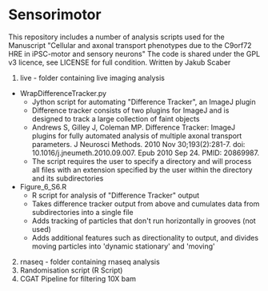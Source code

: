 # Sensorimotor 
This repository includes a number of analysis scripts used for the Manuscript "Cellular and axonal transport phenotypes due to the C9orf72 HRE in iPSC-motor and sensory neurons"
The code is shared under the GPL v3 licence, see LICENSE for full condition.
Written by Jakub Scaber

1. live - folder containing live imaging analysis
  - WrapDifferenceTracker.py
    - Jython script for automating "Difference Tracker", an ImageJ plugin
    - Difference tracker consists of two plugins for ImageJ and is designed to track a large collection of faint objects 
    - Andrews S, Gilley J, Coleman MP. Difference Tracker: ImageJ plugins for fully automated analysis of multiple axonal transport parameters. J Neurosci Methods. 2010 Nov 30;193(2):281-7. doi: 10.1016/j.jneumeth.2010.09.007. Epub 2010 Sep 24. PMID: 20869987.
    - The script requires the user to specify a directory and will process all files with an extension specified by the user within the directory and its subdirectories
  - Figure_6_S6.R
     - R script for analysis of "Difference Tracker" output
     - Takes difference tracker output from above and cumulates data from subdirectories into a single file
     - Adds tracking of particles that don't run horizontally in grooves (not used)
     - Adds additional features such as directionality to output, and divides moving particles into 'dynamic stationary' and 'moving'
2. rnaseq - folder containing rnaseq analysis
3. Randomisation script (R Script)
4. CGAT Pipeline for filtering 10X bam
